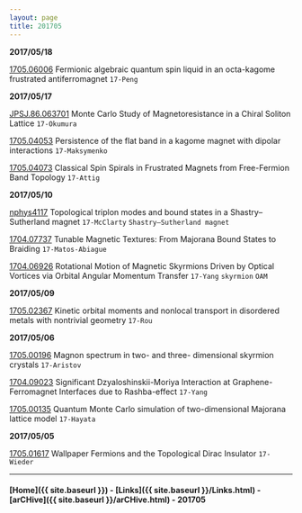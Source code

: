 ```yaml
---
layout: page
title: 201705
---
```


__2017/05/18__

[1705.06006](https://arxiv.org/abs/1705.06006) Fermionic algebraic
quantum spin liquid in an octa-kagome frustrated antiferromagnet `17-Peng`

__2017/05/17__

[JPSJ.86.063701](http://journals.jps.jp/doi/abs/10.7566/JPSJ.86.063701) Monte Carlo Study of Magnetoresistance in a Chiral Soliton Lattice `17-Okumura`

[1705.04053](https://arxiv.org/abs/1705.04053) Persistence of the flat band in a kagome magnet with dipolar interactions `17-Maksymenko`

[1705.04073](https://arxiv.org/abs/1705.04073) Classical Spin Spirals in Frustrated Magnets from Free-Fermion Band Topology `17-Attig`


__2017/05/10__

[nphys4117](http://www.nature.com/nphys/journal/vaop/ncurrent/full/nphys4117.html) Topological triplon modes and bound states in a Shastry–Sutherland magnet `17-McClarty` `Shastry–Sutherland magnet`

[1704.07737](https://arxiv.org/abs/1704.07737) Tunable Magnetic Textures: From Majorana Bound States to Braiding `17-Matos-Abiague`

[1704.06926](https://arxiv.org/abs/1704.06926) Rotational Motion of Magnetic Skyrmions Driven by Optical Vortices via Orbital Angular
Momentum Transfer `17-Yang` `skyrmion` `OAM`

__2017/05/09__

[1705.02367](https://arxiv.org/abs/1705.02367) Kinetic orbital moments and nonlocal transport in disordered metals with nontrivial
geometry `17-Rou`

__2017/05/06__

[1705.00196](https://arxiv.org/abs/1705.00196)  Magnon spectrum in two- and three- dimensional skyrmion crystals `17-Aristov`

[1704.09023](https://arxiv.org/abs/1704.09023) Significant Dzyaloshinskii-Moriya Interaction at Graphene-Ferromagnet
Interfaces due to Rashba-effect `17-Yang`

[1705.00135](https://arxiv.org/abs/1705.00135) Quantum Monte Carlo simulation of two-dimensional Majorana lattice model `17-Hayata`

__2017/05/05__

[1705.01617](https://arxiv.org/abs/1705.01617) Wallpaper Fermions and the Topological Dirac Insulator `17-Wieder`

---


#### [Home]({{ site.baseurl }}) - [Links]({{ site.baseurl }}/Links.html) - [arCHive]({{ site.baseurl }}/arCHive.html) - 201705

